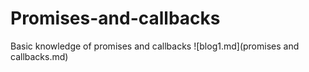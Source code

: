 # Promises-and-callbacks
Basic knowledge of promises and callbacks
![blog1.md](promises and callbacks.md)
